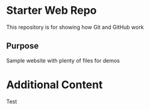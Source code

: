 # Starter Web Repo

This repository is for showing how Git and GitHub work

## Purpose

Sample website with plenty of files for demos

# Additional Content
Test
